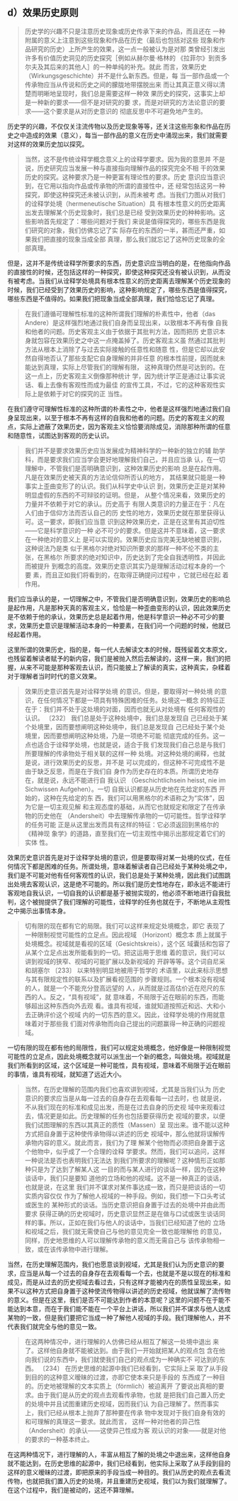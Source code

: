 <h2>d）效果历史原则</h2><blockquote data-pid="WfcXdDyy">历史学的兴趣不只是注意历史现象或历史传承下来的作品，而且还在 一种附属的意义上注意到这些现象和作品在历史（最后也包括对这些 现象和作品研究的历史）上所产生的效果，这一点一般被认为是对那 类曾经引发出许多有价值历史洞见的历史探究［例如从赫尔曼·格林的 《拉菲尔》到贡多尔夫及其后来的其他人］的一种单纯的补充。就此 而言，效果历史（Wirkungsgeschichte）并不是什么新东西。但是，每 当一部作品或一个传承物应当从传说和历史之间的朦胧地带摆脱出来 而让其真正意义得以清楚而明晰地呈现时，我们总是需要这样一种效 果历史的探究，这事实上却是一种新的要求——但不是对研究的要 求，而是对研究的方法论意识的要求——这个要求是从对历史意识的 彻底反思中不可避免地产生的。</blockquote><p data-pid="x8ueSxM3">历史学的兴趣，不仅仅关注流传物以及历史现象等等，还关注这些形象和作品在历史之中造成的效果（意义），每当一部作品的意义在历史中涌现出来，我们就需要对这样的效果历史加以探究。</p><blockquote data-pid="DOQg6mkE">当然，这不是传统诠释学概念意义上的诠释学要求。因为我的意思并 不是说，历史研究应当发展一种与直接指向理解作品的探究完全不相 干的效果历史的探究。这种要求乃是一种更富有理论性的要求。历史 意识应当意识到，在它用以指向作品或传承物的所谓的直接性中，还 经常包括这另一种探究，即使这种探究还未被认识到，从而未被考 虑。当我们力图从对我们的诠释学处境（hermeneutische Situation）具 有根本性意义的历史距离出发去理解某个历史现象时，我们总是已经 受到效果历史的种种影响。这些影响首先规定了：哪些问题对于我们 来说是值得探究的，哪些东西是我们研究的对象，我们仿佛忘记了实 际存在的东西的一半，甚而还严重，如果我们把直接的现象当成全部 真理，那么我们就忘记了这种历史现象的全部真理。</blockquote><p data-pid="RpV_z0-H">但是，这并不是传统诠释学所要求的东西，历史意识应当明白的是，在他指向作品的直接性的时候，还包括这样的一种探究，即使这种探究还没有被认识到，从而没有被考虑。当我们从诠释学处境具有根本性意义的历史距离去理解某个历史现象的时候，我们已经受到了效果历史的影响，这种影响规定了，哪些东西是值得探究，哪些东西是不值得的。如果我们把现象当成全部真理，我们恰恰忘记了真理。</p><blockquote data-pid="g7OZ3YVI">在我们遵循可理解性标准的这种所谓我们理解的朴素性中，他者（das Andere）是这样强烈地通过我们自身而呈现出来，以致根本不再有像 自我和他者的问题。历史客观主义由于依据于其批判方法，因而把历 史意识本身就包容在效果历史之中这一点掩盖掉了。历史客观主义虽 然通过其批判方法从根本上消除了与过去实际接触的任意性和随意 性，但是它却以此安然自得地否认了那些支配它自身理解的并非任意 的根本性前提，因而就未能达到真理，实际上尽管我们的理解有限， 这种真理仍然是可达到的。在这一点上，历史客观主义倒像那种统计 学，因为统计学正是通过让事实说话、看上去像有客观性而成为最佳 的宣传工具，不过，它的这种客观性实际上是依赖于对它的探究的正 当性。</blockquote><p data-pid="YAmKEhUu">在我们遵守可理解性标准的这种所谓的朴素性之中，他者是这样强烈地通过我们自身呈现出来，以至于根本不再有这样的自我和他者的问题。历史的客观主义的观点，实际上遮蔽了效果历史，因为客观主义恰恰要消除成见，消除那种所谓的任意和随意性，试图达到客观的历史认识。</p><blockquote data-pid="HZ2dQgXw">我们并不是要求效果历史应当发展成为精神科学的一种新的独立的辅 助学科，而是要求我们应当学会更好地理解我们自己，并且应当承 认，在一切理解中，不管我们是否明确意识到，这种效果历史的影响 总是在起作用。凡是在效果历史被天真的方法论信仰所否认的地方， 其结果就只能是一种事实上歪曲变形了的认识。我们从科学史中认识 到，效果历史正是对某种明显虚假的东西的不可辩驳的证明。但是， 从整个情况来看，效果历史的力量并不依赖于对它的承认。历史高于 有限人类意识的力量正在于：凡在人们由于信仰方法而否认自己的历 史性的地方，效果历史就在那里获得认可。这一要求，即我们应当意 识到这种效果历史，正是在这里有其迫切性——它是科学意识的一种 必不可少的要求。但是这并不意味着，这一要求在一种绝对的意义上 是可以实现的。效果历史应当完美无缺地被意识到，这种说法乃是类 似于黑格尔对绝对知识所要求的那样一种不伦不类的主张，在黑格尔 所要求的绝对知识中，历史达到了完全自我透明性，并因此而被提升 到概念的高度。效果历史意识其实乃是理解活动过程本身的一个要 素，而且正如我们将看到的，在取得正确提问过程中 ，它就已经在起 着作用。 </blockquote><p data-pid="Z_1xc0Xu">我们应当承认的是，一切理解之中，不管我们是否明确意识到，效果历史的影响总是起作用，凡是那种天真的客观主义，恰恰是一种歪曲变形的认识，因此效果历史是不依赖于他的承认，效果历史总是起着作用，他是科学意识一种必不可少的要求，效果历史意识是理解活动本身的一种要素，在我们问一个问题的时候，他就已经起着作用。</p><p data-pid="I7gZxmpx">这里所谓的效果历史，指的是，每一代人去解读文本的时候，既残留着文本原文，也残留着解读者赋予的新内容，我们是被抛入然后去解读的，这样一来，我们的把握，从来不可能是那种客观去认识，而只能披上了解读的真实，这种真实，杂糅着对于理解者当时时代的意义效果。</p><blockquote data-pid="ziec4eba">效果历史意识首先是对诠释学处境 的意识。但是，要取得对一种处境 的意识，在任何情况下都是一项具有特殊困难的任务。处境这一概念 的特征正在于：我们并不处于这处境的对面，因而也就无从对处境有 任何客观性的认识。 〔232〕 我们总是处于这种处境中，我们总是发现自 己已经处于某个处境里，因而要想阐明这种处境中，我们总是发现自 己已经处于某个处境里，因而要想阐明这种处境，乃是一项绝不可能 彻底完成的任务。这一点也适合于诠释学处境，也就是说，适合于我 们发现我们自己总是与我们所要理解的传承物处于相关联的这样一种 处境。对这种处境的阐释，也就是说，进行效果历史的反思，并不是 可以完成的，但这种不可完成性不是由于缺乏反思，而是在于我们自 身作为历史存在的本质。所谓历史地存在，就是说，永远不能进行自 我认识 （Geschichtlichsein heisst, nie im Sichwissen Aufgehen）。一切 自我认识都是从历史地在先给定的东西 开始的，这种在先给定的东 西，我们可以用黑格尔的术语称之为“实体”，因为它是一切主观见解 和主观态度的基础，从而它也就规定和限定了在传承物的历史他在 （Andersheit）中去理解传承物的一切可能性。哲学诠释学的任务可能 正是从这里出发而具有这样的特征：它必须返回到黑格尔的《精神现 象学》的道路，直至我们在一切主观性中揭示出那规定着它们的实体 性。 </blockquote><p data-pid="L6ap2Uai">效果历史意识首先是对于诠释学处境的意识，但是要取得对某一处境的仪式，在任何情况下都是困难的任务。所谓处境，意味着解读者自己已经处于某种处境之中，我们是不可能对他有任何客观性的认识，我们总是处于某种处境，因此我们试图跳出处境去客观认识，这是绝不可能的。所以我们是历史性地存在，即永远不能进行客观地自我认识，一切自我的认识都是基于被抛实现的，他必须不断地进行自我批判，这个被抛提供了我们理解的可能性，诠释学的任务也就在于，不断地从主观性之中揭示出事情本身。</p><blockquote data-pid="5R5RJwOa">切有限的现在都有它的局限。我们可以这样来规定处境概念，即它 表现了一种限制视觉可能性的立足点。因此视域 （Horizont）概念本 质上就属于处境概念。视域就是看视的区域（Gesichtskreis），这个区 域囊括和包容了从某个立足点出发所能看到的一切。把这运用于思维 着的意识，我们可以讲到视域的狭窄、视域的可能扩展以及新视域的 开辟等等。这个词自尼采和胡塞尔 〔233〕 以来特别明显地被用于哲学的 术语里，以此来标示思想与其有限规定性的联系以及扩展看视范围的 步骤规则。一个根本没有视域的人，就是一个不能充分登高远望的 人，从而就是过高估价近在咫尺的东西的人。反之，“具有视域”，就 意味着，不局限于近在眼前的东西，而能够超出这种东西向外去观 看。谁具有视域，谁就知道按照近和远、大和小去正确评价这个视域 内的一切东西的意义。因此，诠释学处境的作用就意味着对于那些我 们面对传承物而向自己提出的问题赢得一种正确的问题视域。</blockquote><p data-pid="Qc5PI97C">一切有限的现在都有他的局限性，我们可以规定处境概念，他好像是一种限制视觉可能性的立足点，因此处境概念就可以派生出一个新的概念，叫做处境。视域就是我们所看到的区域，这个区域是一种可能性，具有视域，意味着不局限于近在眼前的事情，谁具有视域，就知道了远近大小。</p><blockquote data-pid="9I0NrXO9">当然，在历史理解的范围内我们也喜欢讲到视域，尤其是当我们认为 历史意识的要求应当是从每一过去的自身存在去观看每一过去时，也 就是说，不从我们现在的标准和成见出发，而是在过去自身的历史视 域中来观看过去，情况更是如此。历史理解的任务也包括要获得历史 视域的要求，以便我们试图理解的东西以其真正的质性（Massen）呈 现出来。谁不能以这种方式把自身置于这种使传承物得以讲述的历史 视域中，那么他就将误解传承物内容的意义。就此而言，我们为了理 解某个他物而必须把自身置于这个他物中，似乎成了一个合理的诠释 学要求。然而，我们可以追问，这样一种说法是否也表明我们无法达 到我们所要求的理解呢？这种情形正如那种只是为了达到了解某人这 一目的而与某人进行的谈话一样，因为在这种谈话中，我们只是要知 道他的立场和他的视域。这不是一种真正的谈话，也就是说，在这里 我们并不谋求对某件事达成一致，而只是把谈话的一切实质内容仅仅 作为了解他人视域的一种手段。例如，我们想一下口头考试或医生的 某种形式的谈话。当历史意识把自身置于过去的处境中并由此而要求 获得正确的历史视域时，历史意识显然正是在做与口试或医生谈话同 样的事。所以，正如在我们与他人的谈话中，当我们已经知道了他的 立场和视域之后，我们就无需使自己与他的意见完全一致也能理解他 的意见，同样，历史地思维的人可以理解传承物的意义而无需自己与 该传承物相一致，或在该传承物中进行理解。</blockquote><p data-pid="oMEtnYjQ">当然，在历史理解范围内，我们也愿意谈到视域，尤其是我们认为历史意识的要求，应当是从每一个过去的自身存在去观看每一个去，也就是不是以现在的标准和成见，而是从过去的历史视域去看过去，只有这样才能被内在的质性呈现出来，如果不以这种方式把自身置于这种使流传物得以讲述的历史视域，他就误解了流传物的意义。但是在这里，我们是否不可能达到作者的本意呢？这里的问题不在于能不能达到本意，而在于我们能不能在一个平台上讲话，所以我们并不谋求与他人达成某物的一致，但是我们要把它当成一种了解他人视域的手段。我们理解他人，并不代表我们就完全与他的意见一致。</p><blockquote data-pid="zvk_sHgz">在这两种情况中，进行理解的人仿佛已经从相互了解这一处境中退出 来了。这样他自身就不能被达到。由于我们一开始就把某人的观点包 含在他向我们说的东西中，我们就使我们自己的观点成为一种确实不 可达到的东西。 〔234〕 在历史思维的起源中我们已经看到，它实际上采 取了从手段到目的的这种意义暧昧的过渡，亦即它使本来只是手段的 东西成了一种目的。历史地被理解的文本实质上（förmlich）被迫离开 了要说出真相的要求。由于我们是从历史的观点去观看传承物，也就 是把我们自己置入历史的处境中并且试图重建历史视域，因而我们认 为自己理解了。然而事实上，我们已经从根本上抛弃了那种要在传承 物中发现对于我们自身有效的和可理解的真理这一要求。就此而言， 这样一种对他者的异己性（Andersheit）的承认——这使异己性成为客 观认识的对象——就是对他的要求的一种基本终止。</blockquote><p data-pid="DYWYhbwP">在这两种情况下，进行理解的人，丰富从相互了解的处境之中退出来，这样他自身就不能达到，在历史思维的起源中，我们已经看到，他实际上采取了从手段到目的这样的意义暧昧的过渡，即把原来的手段当成一种目的。我们从历史的观点去看流传物，也就把我们置入历史的处境，并且重建历史视域，我们以为我们就理解了。在这个过程中，我们是被动的，这还不算理解。</p>